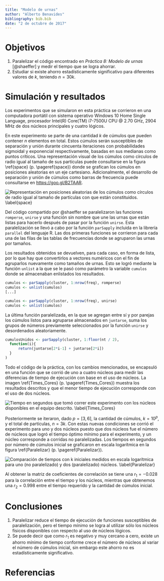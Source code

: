 ```yaml
---
title: "Modelo de urnas"
author: "Alberto Benavides"
bibliography: bib.bib
date: "2 de octubre de 2017"
---
```


# Objetivos
1. Paralelizar el código encontrado en *Práctica 8: Modelo de urnas* [@shaeffer] y medir el tiempo que se logra ahorrar.
2. Estudiar si existe ahorro estadísticamente significativo para diferentes valores de $k$, teniendo $n=30k$.

# Simulación y resultados
Los experimentos que se simularon en esta práctica se corrieron en una computadora portátil con sistema operativo Windows 10 Home Single Language, procesador Intel(R) Core(TM) i7-7500U CPU @ $2.70$ GHz, $2904$ MHz de dos núcleos principales y cuatro lógicos.

En este experimento se parte de una cantidad $k$ de cúmulos que pueden contener $n$ elementos en total. Estos cúmulos serán susceptibles de separación y unión durante cincuenta iteraciones con probabilidades sigmoidal y exponencial respectivamente, basadas en sus medianas como puntos críticos. Una representación visual de los cúmulos como círculos de radio igual al tamaño de sus partículas puede consultarse en la figura \ref{space} (p. \pageref{space}) donde se grafican los cúmulos en posiciones aleatorias en un eje cartesiano. Adicionalmente, el desarrollo de separación y unión de cúmulos como barras de frecuencia puede consultarse en https://goo.gl/B2TAAR.

![Representación en posiciones aleatorias de los cúmulos como círculos de radio igual al tamaño de partículas con que están constituidos. \label{space}](space.png)

Del código compartido por @shaeffer se paralelizaron las funciones `romperse`, `unirse` y una función sin nombre que une las urnas que están listas para hacerlo después de pasar por la función `unirse`. Esta paralelización se llevó a cabo por la función `parSapply` incluida en la librería `parallel` del lenguaje R. Las dos primeras funciones se corrieron para cada una de las filas de las tablas de frecuencias donde se agruparon las urnas por tamaños.

Los resultados obtenidos se devuelven, para cada caso, en forma de lista, por lo que hay que convertirlos a vectores numéricos con el fin de agruparlos nuevamente como tamaños de urnas. Esto se logró mediante la función `unlist` a la que se le pasó como parámetro la variable `cumulos` donde se almacenaban enlistados los resultados.

```r
cumulos <- parSapply(cluster, 1:nrow(freq), romperse)
cumulos <- unlist(cumulos)
[...]

cumulos <- parSapply(cluster, 1:nrow(freq), unirse)
cumulos <- unlist(cumulos)
```

La última función paralelizada, en la que se agregan entre sí y por parejas los cúmulos listos para agruparse almacenados en `juntarse`, suma los grupos de números previamente seleccionados por la función `unirse` y desordenados aleatoriamente.

```r
cumulosUnidos <- parSapply(cluster, 1:floor(nt / 2),
  function(i){
      return(juntarse[2*i-1] + juntarse[2*i])
  }
)
```

Todo el código de la práctica, con los cambios mencionados, se encapsuló en una función que se corrió de uno a cuatro núcleos para medir las diferencias de tiempo de ejecución con base en el uso de núcleos. La imagen \ref{Times_Cores} (p. \pageref{Times_Cores}) muestra los resultados descritos y que el menor tiempo de ejecución corresponde con el uso de dos núcleos.

![Tiempo en segundos que tomó correr este experimento con los núcleos disponibles en el equipo descrito. \label{Times_Cores}](Times_Cores.png)

Posteriormente se iteraron, dado $p = [3, 6]$, la cantidad de cúmulos, $k = 10^p$, y el total de partículas, $n = 3k$. Con estas nuevas condiciones se corrió el experimento para uno y dos núcleos puesto que dos núcleos fue el número de núcleos que logró el tiempo óptimo mínimo para el experimento, y un núcleo corresponde a corridas no paralelizadas. Los tiempos en segundos por número de cúmulos inicial se graficaron en escala logarítmica en la figura \ref{Paralelizar} (p. \pageref{Paralelizar}).

![Comparación de tiempos con k iniciales medidos en escala logarítmica para uno (no paralelizado) y dos (paralelizado) núcleos. \label{Paralelizar}](Paralelizar.png)

Al obtener la matriz de coeficientes de correlación se tiene una $r_1 = -0.028$ para la correlación entre el tiempo y los núcleos, mientras que obtenemos una $r_2 = 0.998$ entre el tiempo requerido y la cantidad de cúmulos inicial.

# Conclusiones
1. Paralelizar reduce el tiempo de ejecución de funciones susceptibles de paralelización, pero el tiempo mínimo se logra al utilizar sólo los núcleos físicos disponibles con respecto al uso de núcleos lógicos.
2. Se puede decir que como $r_1$ es negativo y muy cercano a cero, existe un ahorro mínimo de tiempo conforme crece el número de núcleos al variar el número de cúmulos inicial, sin embargo este ahorro no es estadísticamente  significativo.

# Referencias

